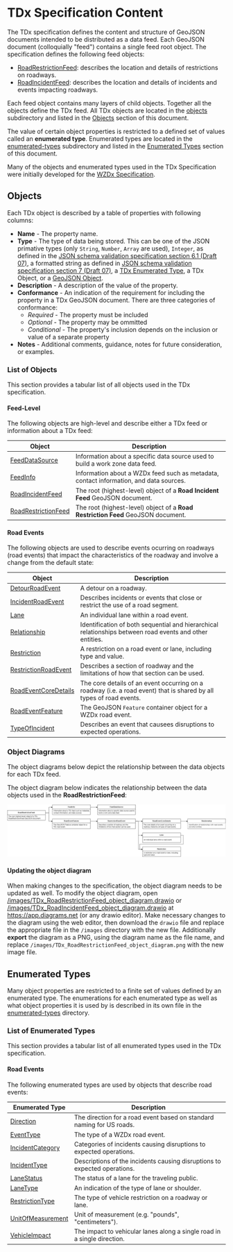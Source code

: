 # TDx Specification Content
The TDx specification defines the content and structure of GeoJSON documents intended to be distributed as a data feed. Each GeoJSON document (colloquially "feed") contains a single feed root object. The specification defines the following feed objects:

- [RoadRestrictionFeed](/spec-content/objects/RoadRestrictionFeed.md): describes the location and details of restrictions on roadways.
- [RoadIncidentFeed](/spec-content/objects/RoadIncidentFeed.md): describes the location and details of incidents and events impacting roadways.

Each feed object contains many layers of child objects. Together all the objects define the TDx feed. All TDx objects are located in the [objects](/spec-content/objects) subdirectory and listed in the [Objects](#objects) section of this document.

The value of certain object properties is restricted to a defined set of values called an **enumerated type**. Enumerated types are located in the [enumerated-types](/spec-content/enumerated-types) subdirectory and listed in the [Enumerated Types](#enumerated-types) section of this document.

Many of the objects and enumerated types used in the TDx Specification were initially developed for the [WZDx Specification](https://github.com/usdot-jpo-ode/wzdx).

## Objects
Each TDx object is described by a table of properties with following columns:

- **Name** - The property name.
- **Type** - The type of data being stored. This can be one of the JSON primative types (only `String`, `Number`, `Array` are used), `Integer`, as defined in the [JSON schema validation specification section 6.1 (Draft 07)](https://tools.ietf.org/html/draft-handrews-json-schema-validation-01#section-6.1), a formatted string as defined in [JSON schema validation specification section 7 (Draft 07)](https://datatracker.ietf.org/doc/html/draft-handrews-json-schema-validation-01#section-7.3), a [TDx Enumerated Type](#enumerated-types), a TDx Object, or a [GeoJSON Object](https://tools.ietf.org/html/rfc7946#section-3).
- **Description** - A description of the value of the property.
- **Conformance** - An indication of the requirement for including the property in a TDx GeoJSON document. There are three categories of conformance:
    - *Required* - The property must be included
    - *Optional* - The property may be ommitted
    - *Conditional* - The property's inclusion depends on the inclusion or value of a separate property
- **Notes** - Additional comments, guidance, notes for future consideration, or examples.

### List of Objects
This section provides a tabular list of all objects used in the TDx specification.

#### Feed-Level
The following objects are high-level and describe either a TDx feed or information about a TDx feed:

Object | Description
--- | ---
[FeedDataSource](/spec-content/objects/FeedDataSource.md) | Information about a specific data source used to build a work zone data feed.
[FeedInfo](/spec-content/objects/FeedInfo.md) | Information about a WZDx feed such as metadata, contact information, and data sources.
[RoadIncidentFeed](/spec-content/objects/RoadIncidentFeed.md) | The root (highest-level) object of a **Road Incident Feed** GeoJSON document.
[RoadRestrictionFeed](/spec-content/objects/RoadRestrictionFeed.md) | The root (highest-level) object of a **Road Restriction Feed** GeoJSON document.

#### Road Events
The following objects are used to describe events ocurring on roadways (road events) that impact the characteristics of the roadway and involve a change from the default state:

Object | Description
--- | ---
[DetourRoadEvent](/spec-content/objects/DetourRoadEvent.md) | A detour on a roadway.
[IncidentRoadEvent](/spec-content/objects/IncidentRoadEvent.md) | Describes incidents or events that close or restrict the use of a road segment.
[Lane](/spec-content/objects/Lane.md) | An individual lane within a road event.
[Relationship](/spec-content/objects/Relationship.md) | Identification of both sequential and hierarchical relationships between road events and other entities.
[Restriction](/spec-content/objects/Restriction.md) | A restriction on a road event or lane, including type and value.
[RestrictionRoadEvent](/spec-content/objects/RestrictionRoadEvent.md) | Describes a section of roadway and the limitations of how that section can be used.
[RoadEventCoreDetails](/spec-content/objects/RoadEventCoreDetails.md) | The core details of an event occurring on a roadway (i.e. a road event) that is shared by all types of road events. 
[RoadEventFeature](/spec-content/objects/RoadEventFeature.md) | The GeoJSON `Feature` container object for a WZDx road event.
[TypeOfIncident](/spec-content/objects/TypeOfIncident.md) | Describes an event that causees disruptions to expected operations.

### Object Diagrams
The object diagrams below depict the relationship between the data objects for each TDx feed.

The object diagram below indicates the relationship between the data objects used in the **RoadRestrictionFeed**:

![TDx RoadRestrictionFeed object diagram](/images/TDx_RoadRestrictionFeed_object_diagram.png)

#### Updating the object diagram
When making changes to the specification, the object diagram needs to be updated as well. To modify the object diagram, open [/images/TDx_RoadRestrictionFeed_object_diagram.drawio](/images/TDx_RoadRestrictionFeed_object_diagram.drawio) or [/images/TDx_RoadIncidentFeed_object_diagram.drawio](/images/TDx_RoadIncidentFeed_object_diagram.drawio) at https://app.diagrams.net (or any drawio editor). Make necessary changes to the diagram using the web editor, then download the `drawio` file and replace the appropriate file in the `/images` directory with the new file. Additionally **export** the diagram as a PNG, using the diagram name as the file name, and replace `/images/TDx_RoadRestrictionFeed_object_diagram.png` with the new image file.

## Enumerated Types
Many object properties are restricted to a finite set of values defined by an enumerated type. The enumerations for each enumerated type as well as what object properties it is used by is described in its own file in the [enumerated-types](/spec-content/enumerated-types) directory.

### List of Enumerated Types
This section provides a tabular list of all enumerated types used in the TDx specification.

#### Road Events
The following enumerated types are used by objects that describe road events:

Enumerated Type | Description
--- | ---
[Direction](/spec-content/enumerated-types/Direction.md) | The direction for a road event based on standard naming for US roads.
[EventType](/spec-content/enumerated-types/EventType.md) | The type of a WZDx road event.
[IncidentCategory](/spec-content/enumerated-types/IncidentCategory.md) | Categories of incidents causing disruptions to expected operations.
[IncidentType](/spec-content/enumerated-types/IncidentType.md) | Descriptions of the incidents causing disruptions to expected operations.
[LaneStatus](/spec-content/enumerated-types/LaneStatus.md) | The status of a lane for the traveling public.
[LaneType](/spec-content/enumerated-types/LaneType.md) | An indication of the type of lane or shoulder.
[RestrictionType](/spec-content/enumerated-types/RestrictionType.md) | The type of vehicle restriction on a roadway or lane.
[UnitOfMeasurement](/spec-content/enumerated-types/UnitOfMeasurement.md) | Unit of measurement (e.g. "pounds", "centimeters").
[VehicleImpact](/spec-content/enumerated-types/VehicleImpact.md) | The impact to vehicular lanes along a single road in a single direction.